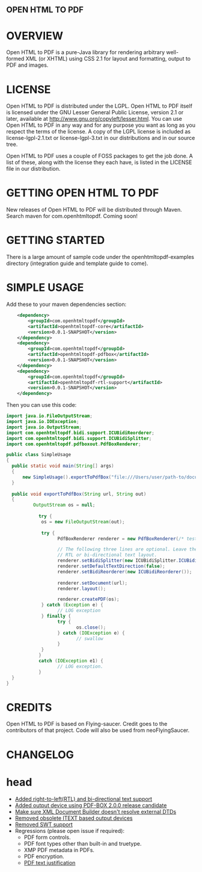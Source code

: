 OPEN HTML TO PDF
---------

OVERVIEW
========
Open HTML to PDF is a pure-Java library for rendering arbitrary well-formed XML 
(or XHTML) using CSS 2.1 for layout and formatting, output to PDF and images.

LICENSE
========
Open HTML to PDF is distributed under the LGPL.  Open HTML to PDF itself is licensed 
under the GNU Lesser General Public License, version 2.1 or later, available at
http://www.gnu.org/copyleft/lesser.html. You can use Open HTML to PDF in any
way and for any purpose you want as long as you respect the terms of the 
license. A copy of the LGPL license is included as license-lgpl-2.1.txt or license-lgpl-3.txt
in our distributions and in our source tree.

Open HTML to PDF uses a couple of FOSS packages to get the job done. A list
of these, along with the license they each have, is listed in the 
LICENSE file in our distribution.   

GETTING OPEN HTML TO PDF
========
New releases of Open HTML to PDF will be distributed through Maven.  Search maven for com.openhtmltopdf. Coming soon!

GETTING STARTED
========
There is a large amount of sample code under the openhtmltopdf-examples directory (integration guide and template guide to come).

SIMPLE USAGE
========
Add these to your maven dependencies section:
````xml
  	<dependency>
  		<groupId>com.openhtmltopdf</groupId>
  		<artifactId>openhtmltopdf-core</artifactId>
  		<version>0.0.1-SNAPSHOT</version>
  	</dependency>
  	<dependency>
  		<groupId>com.openhtmltopdf</groupId>
  		<artifactId>openhtmltopdf-pdfbox</artifactId>
  		<version>0.0.1-SNAPSHOT</version>
  	</dependency>
  	<dependency>
  		<groupId>com.openhtmltopdf</groupId>
  		<artifactId>openhtmltopdf-rtl-support</artifactId>
  		<version>0.0.1-SNAPSHOT</version>
  	</dependency>
  ````
  Then you can use this code:
  ````java
import java.io.FileOutputStream;
import java.io.IOException;
import java.io.OutputStream;
import com.openhtmltopdf.bidi.support.ICUBidiReorderer;
import com.openhtmltopdf.bidi.support.ICUBidiSplitter;
import com.openhtmltopdf.pdfboxout.PdfBoxRenderer;

public class SimpleUsage 
{
	public static void main(String[] args)
	{
		new SimpleUsage().exportToPdfBox("file:///Users/user/path-to/document.xhtml", "/Users/user/path-to/output.pdf");
	}
	
	public void exportToPdfBox(String url, String out)
	{
            OutputStream os = null;
       
              try {
               os = new FileOutputStream(out);
       
               try {
                     PdfBoxRenderer renderer = new PdfBoxRenderer(/* testMode = */ false);

                     // The following three lines are optional. Leave them out if you do not need
                     // RTL or bi-directional text layout.
                     renderer.setBidiSplitter(new ICUBidiSplitter.ICUBidiSplitterFactory());
                     renderer.setDefaultTextDirection(false);
                     renderer.setBidiReorderer(new ICUBidiReorderer());
               
                     renderer.setDocument(url);
                     renderer.layout();

                     renderer.createPDF(os);
               } catch (Exception e) {
                     // LOG exception
               } finally {
                     try {
                            os.close();
                     } catch (IOException e) {
                            // swallow
                     }
               }
              }
              catch (IOException e1) {
                     // LOG exception.
              }
	}
}
````

CREDITS
========
Open HTML to PDF is based on Flying-saucer. Credit goes to the contributors of that project. Code will also be used from neoFlyingSaucer.

CHANGELOG
========

head
========
+ [Added right-to-left(RTL) and bi-directional text support](https://github.com/danfickle/openhtmltopdf/issues/9)
+ [Added output device using PDF-BOX 2.0.0 release candidate](https://github.com/danfickle/openhtmltopdf/issues/1)
+ [Make sure XML Document Builder doesn't resolve external DTDs](https://github.com/danfickle/openhtmltopdf/issues/2)
+ [Removed obsolete ITEXT based output devices](https://github.com/danfickle/openhtmltopdf/issues/4)
+ [Removed SWT support](https://github.com/danfickle/openhtmltopdf/issues/6)
+ Regressions (please open issue if required):
	+ PDF form controls.
	+ PDF font types other than built-in and truetype.
	+ XMP PDF metadata in PDFs.
	+ PDF encryption.
	+ [PDF text justification](https://github.com/danfickle/openhtmltopdf/issues/3)
